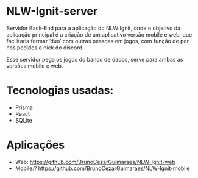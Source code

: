 # NLW-Ignit-server

Servidor Back-End para a aplicação do NLW Ignit, onde o objetivo da aplicação principal é a criação de um aplicativo versão mobile e web, que facilitaria formar ‘duo’ com outras pessoas em jogos, com função de por nos pedidos o nick do discord.

Esse servidor pega os jogos do banco de dados, serve para ambas as versões mobile e web.

# Tecnologias usadas:
 - Prisma
 - React
 - SQLite

# Aplicações

- Web: https://github.com/BrunoCezarGuimaraes/NLW-Ignit-web
- Mobile:? https://github.com/BrunoCezarGuimaraes/NLW-Ignit-mobile
